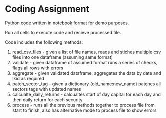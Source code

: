 # Coding Assignment

Python code written in notebook format for demo purposes.

Run all cells to execute code and recieve processed file.

Code includes the following methods:
1. read_csv_files - given a list of file names, reads and stiches multiple csv files into one dataframe (assuming same format)
2. validate - given dataframe of assumed format runs a series of checks, flags all rows with errors
3. aggregate - given validated dataframe, aggregates the data by date and lkid as required
4. patch_sector_tag - given a dictionary {old_name:new_name} patches all sectors tags with updated names
5. calcualte_daily_returns - calcualtes start of day capital for each day and then daily return for each security
6. process - runs all the previous methods together to process file from start to finish, also has alternative mode to process file to show errors
